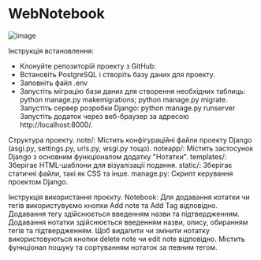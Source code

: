 # WebNotebook
![image](https://github.com/vrnks/WebNotebook/assets/130937932/3940edac-fa01-49d4-93c6-6df5bc4cd364)

Інструкція встановлення: 
- Клонуйте репозиторій проекту з GitHub: 
- Встановіть PostgreSQL і створіть базу даних для проекту.
- Заповніть файл .env
- Запустіть міграцію бази даних для створення необхідних таблиць: python manage.py makemigrations; python manage.py migrate. Запустіть сервер розробки Django: python manage.py runserver Запустіть додаток через веб-браузер за адресою http://localhost:8000/.

Структура проекту. note/: Містить конфігураційні файли проекту Django (asgi.py, settings.py, urls.py, wsgi.py тощо). noteapp/: Містить застосунок Django з основним функціоналом додатку "Нотатки". templates/: Зберігає HTML-шаблони для візуалізації подання. static/: Зберігає статичні файли, такі як CSS та інше. manage.py: Скрипт керування проектом Django.

Інструкція використання проєкту. Notebook: Для додавання котатки чи тегів використувуємо кнопки Add note та Add Tag відповідно. Додавання тегу здійснюється введенням назви та підтвердженням. Додавання нотатки здійснюється введенням назви, опису, обиранням тегів та підтвердженням. Щоб видалити чи змінити нотатку використовуються кнопки delete note чи edit note відповідно. Містить функціонал пошуку та сортуванням нотаток за певним тегом. 
